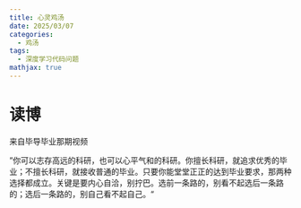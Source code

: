 ```yaml
---
title: 心灵鸡汤
date: 2025/03/07
categories:
  - 鸡汤
tags:
  - 深度学习代码问题
mathjax: true
---
```


# 读博

来自毕导毕业那期视频

”你可以志存高远的科研，也可以心平气和的科研。你擅长科研，就追求优秀的毕业；不擅长科研，就接收普通的毕业。只要你能堂堂正正的达到毕业要求，那两种选择都成立。关键是要内心自洽，别拧巴。选前一条路的，别看不起选后一条路的；选后一条路的，别自己看不起自己。“